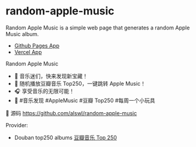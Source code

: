 # random-apple-music

Random Apple Music is a simple web page that generates a random Apple Music album.

- [Github Pages App](https://random-apple-music.alswl.com)
- [Vercel App](https://random-apple-music.vercel.app)

Random Apple Music

- 🎵 音乐迷们，快来发现新宝藏！
- 🍏 随机播放豆瓣音乐 Top250，一键跳转 Apple Music！
- 🎧 享受音乐的无限可能！
- 🌟 #音乐发现 #AppleMusic #豆瓣 Top250 #每周一个小玩具

🐙 源码 https://github.com/alswl/random-apple-music

Provider:

- Douban top250 albums [豆瓣音乐 Top 250](https://music.douban.com/top250)

